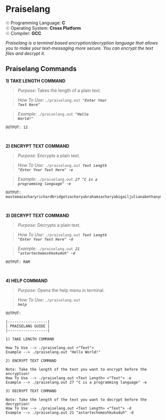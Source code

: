 # Praiselang

☉ Programming Language: <strong>C</strong> <br>
☉ Operating System: <strong>Cross Platform</strong> <br>
☉ Compiler: <strong>GCC</strong> <br>

<i>Praiselang is a terminal based encryption/decryption language that allows you to make your text-messaging more secure. You can encrypt the text files and decrypt it.</i>

## Praiselang Commands

**1) TAKE LENGTH COMMAND**

> <em>Purpose:</em> Takes the length of a plain text.

> <em>How To Use:</em> <code>./praiselang.out **_"Enter Your Text Here"_**</code> 

> <em>Example:</em> <code>./praiselang.out **_"Hello World!"_**</code>

    OUTPUT: 12

<br>

**2) ENCRYPT TEXT COMMAND**

> <em>Purpose: </em> Encrypts a plain text.

> <em>How To Use:</em> <code>./praiselang.out **_Text Length "Enter Your Text Here" -e_**</code>

> <em>Example:</em> <code>./praiselang.out **_27 "C is a programming language" -e_**</code>
  
    OUTPUT: mastemazacharyrichardbridgetzacharyabrahamzacharyabigailjulianabethanymicaiahjulianaabrahamtabithatabitharichardroxannemicaiahzacharyallegraabrahamroxannemicaiahaayushiabrahammicaiahgabriel

<br>

**3) DECRYPT TEXT COMMAND**

> <em>Purpose: </em> Decrypts a plain text.

> <em>How To Use:</em> <code>./praiselang.out **_Text Length "Enter Your Text Here" -d_**</code>

> <em>Example:</em> <code>./praiselang.out **_21 "astartechemoshkukuduh" -d_**</code>

    OUTPUT: RAM
    
<br>
    
**4) HELP COMMAND**

> <em>Purpose: </em> Opens the help menu in terminal.

> <em>How To Use:</em> <code>./praiselang.out **_help_**</code>

    OUTPUT:
    
    |------------------|
    | PRAISELANG GUIDE |
    |------------------|

    1) TAKE LENGTH COMMAND

    How To Use --> ./praiselang.out <"Text">
    Example --> ./praiselang.out "Hello World!"

    2) ENCRYPT TEXT COMMAND

    Note: Take the length of the text you want to encrypt before the encryption!
    How To Use --> ./praiselang.out <Text Length> <"Text"> -e
    Example --> ./praiselang.out 27 "C is a programming language" -e

    3) DECRYPT TEXT COMMAND

    Note: Take the length of the text you want to decrypt before the decryption!
    How To Use --> ./praiselang.out <Text Length> <"Text"> -d
    Example --> ./praiselang.out 21 "astartechemoshkukuduh" -d
